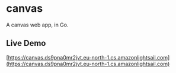 # canvas

A canvas web app, in Go.

## Live Demo

[https://canvas.ds9pna0mr2jvt.eu-north-1.cs.amazonlightsail.com](https://canvas.ds9pna0mr2jvt.eu-north-1.cs.amazonlightsail.com)
